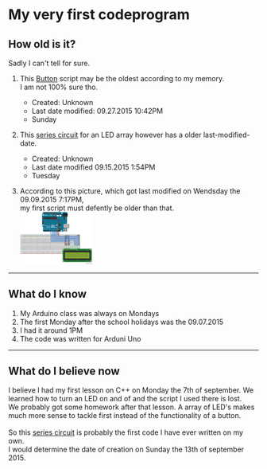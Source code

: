 # My very first codeprogram

## How old is it?
Sadly I can't tell for sure.

1. This [Button](_1_BUTTON.ino) script may be the oldest according to my memory.<br>
    I am not 100% sure tho.
    - Created: Unknown
    - Last date modified: 09.27.2015 10:42PM
    - Sunday

2. This [series circuit](Hausaufgabe_reihenhelligkeit.ino) for an LED array however has a older last-modified-date.
    - Created: Unknown
    - Last date modified 09.15.2015 1:54PM
    - Tuesday
    
3. According to this picture, which got last modified on Wendsday the 09.09.2015 7:17PM, <br>
    my first script must defently be older than that.
    <br><a href="Liqiud Crystal.png"><img src="Liqiud Crystal.png" width="30%"></img></a>

---

## What do I know
1. My Arduino class was always on Mondays
2. The first Monday after the school holidays was the 09.07.2015
3. I had it around 1PM
4. The code was written for Arduni Uno

---

## What do I believe now
I believe I had my first lesson on C++ on Monday the 7th of september. We learned how to turn an LED on and of and the script I used there is lost.<br>
We probably got some homework after that lesson. A array of LED's makes much more sense to tackle first instead of the functionality of a button.<br>
<br>
So this [series circuit](Hausaufgabe_reihenhelligkeit.ino) is probably the first code I have ever written on my own. <br>
I would determine the date of creation on Sunday the 13th of september 2015.


